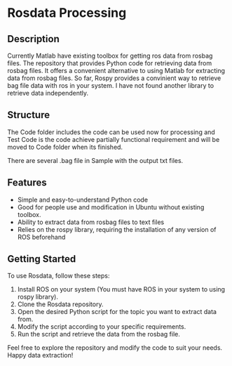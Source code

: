 # Rosdata Processing

## Description

Currently Matlab have existing toolbox for getting ros data from rosbag files. The repository that provides Python code for retrieving data from rosbag files. It offers a convenient alternative to using Matlab for extracting data from rosbag files. So far, Rospy provides a convinient way to retrieve bag file data with ros in your system. I have not found another library to retrieve data independently.

## Structure
The Code folder includes the code can be used now for processing and Test Code is the code achieve partially functional requirement and will be moved to Code folder when its finished. 

There are several .bag file in Sample with the output txt files.

## Features

- Simple and easy-to-understand Python code
- Good for people use and modification in Ubuntu without existing toolbox.
- Ability to extract data from rosbag files to text files
- Relies on the rospy library, requiring the installation of any version of ROS beforehand

## Getting Started

To use Rosdata, follow these steps:

1. Install ROS on your system (You must have ROS in your system to using rospy library).
2. Clone the Rosdata repository.
3. Open the desired Python script for the topic you want to extract data from.
4. Modify the script according to your specific requirements.
5. Run the script and retrieve the data from the rosbag file.

Feel free to explore the repository and modify the code to suit your needs. Happy data extraction!
